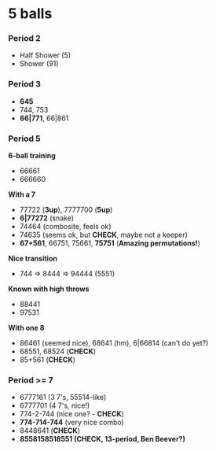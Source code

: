 # 5 balls

### Period 2

- Half Shower (5)
- Shower (91)

### Period 3

- **645**
- 744, 753
- **66|771**, 66|861

### Period 5

**6-ball training**
- 66661
- 666660

**With a 7**
- 77722 (**3up**), 7777700 (**5up**)
- **6|77272** (snake)
- 74464 (combosite, feels ok)
- 74635 (seems ok, but **CHECK**, maybe not a keeper)
- **67+561**, 66751, 75661, **75751** (**Amazing permutations!**)

**Nice transition**
- 744 => 8444 => 94444 (5551)

**Known with high throws**
- 88441
- 97531

**With one 8**
- 86461 (seemed nice), 68641 (hm), 6|66814 (can't do yet?)
- 68551, 68524 (**CHECK**)
- 85+561 (**CHECK**)

### Period >= 7

- 6777161 (3 7's, 55514-like)
- 6777701 (4 7's, nice!)
- 774-2-744 (nice one? - **CHECK**)
- **774-714-744** (very nice combo)
- 8448641 (**CHECK**)
- **8558158518551 (CHECK, 13-period, Ben Beever?)**

